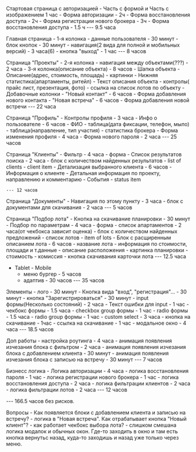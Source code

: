Стартовая страница с авторизацией
    - Часть с формой и Часть с изображением 1 час
    - Форма авторизации - 2ч 
    - Форма восстановления доступа - 2ч
    - Форма регистрации нового брокера - 3ч 
    - Форма восстановления доступа - 1.5 ч
    --- 9.5 часа

Главная страница
    - 1-я колонка
        - данные пользователя - 30 минут 
        - блок кнопок - 30 минут
        - навигация(2 вида для полной и мобильных версий) - 3 часа(6)
        - кнопка "выход" - 1 час
        --- 8 часов

Страница "Проекты"
    - 2-я колонка 
        - навигация между объектами(???) - 2 часа
    - 3-я колонка(описание объекта) - 8 часов
        - Шапка объекта
        - Описание(адрес, стоимость, площадь)
        - картинки
        - Нижняя статистика(апартаменты, ритейл)
        - Текст описания объекта
        - контролы( прайс лист, презентация, фото)
        - ссылка на список лотов по объекту
    - Добавочные колонки
        - "Новый контакт" - 6 часов
            - Форма добавления нового контакта
        - "Новая встреча" - 6 часов
            - Форма добавления новой встречи
    --- 22 часа

Страница "Профиль" 
    - Контролы профиля - 3 часа
    - Инфо о пользователе - 6 часов
        - ФИО
        - таблица(дата фиксации, телефон, мыло)
        - таблица(направление, тип участия)
        - статистика брокера
    - Форма изменения профиля - 4 часа
    - Форма нового пароля - 2 часа
    --- 25 часов

Страница "Клиенты"
    - Фильтр - 4 часа
        - форма
    - Список результатов поиска - 2 часа
        - блок с количеством найденных результатов
        - list of clients
        - client item 
    - Детализация выбранного клиента - 6 часов 
        - Информация о клиенте
        - Детальная информация по проекту, направлению и комментарию
        - События
            - status item

    --- 12 часов

Страница "Документы"
    - Навигация по этому пункту - 3 часа
    - блок с документами для скачивания - 2 часа
    --- 5 часов

Страница "Подбор лота"
    - Кнопка на скачивание планировки - 30 минут
    - Подбор по параметрам - 4 часа
        - форма 
    - список апартаментов - 2 часа(от чекбокса зависит оценка)
        - блок с количеством найденных предложений
        - список лотов
        - item of lots
    - Блок с расщиренным описанием лота - 6 часов
        - название лота
        - информация по стоимости, площади и т.данные
        - описание расположения
        - картинка планировки
        - стоимость
        - комиссия
        - кнопка скачивания карточки лота
    --- 12.5 часа

- Tablet - Mobile
    - меню бургер - 5 часов
    - адаптив - 30 часов
    --- 35 часов



Элементы
    - лого - 30 минут
    - Кнопка вида "вход", "регистрация"... - 30 минут
    - кнопка "Зарегистрироваться" - 30 минут
    - input формы(Несколько состояний) - 2 часа
    - Текст ошибки для input - 1 час
    - чекбокс формы - 1.5 часа
    - checkbox group формы - 1 час
    - radio формы - 1.5 часа
    - radio group формы - 1 час
    - custom select - 3 часа
    - кнопка на скачивание - 1час 
    - ссылка на скачивание - 1 час
    - модальное окно - 4 часа
    --- 18.5 часов

Доп работы
    - настройка роутинга - 4 часа
    - анимация появления изчезания блока с фильтром - 2 часа
    - анимация появления изчезания блока с добавлением клиента - 30 минут
    - анимация появления изчезания блока с записью на встречу - 30 минут
    --- 7 часов

Бизнесс логика
    - Логика авторизации - 4 часа
    - логика восстановления пароля - 1 час
    - логика регистрации нового брокера - 1 час
    - логика восстановления доступа - 2 часа
    - логика фильтрации клиентов - 2 часа
    - логика фильтрации лотов - 2 часа
    --- 12 часов
    
--- 166.5 часов без рисков.

Вопросы
    - Как появляется блоки с добавлением клиента и записью на встречу? 
    - логика в "Новая встреча". Как отрабатывает кнопка "Новый клиент"?
    - как работает чекбокс выбора лота? 
    - слишком смешана логика модалок и обычных окон. Где-то заходить в окно и там есть кнопка вернутьс назад, куда-то заходишь и назад уже только через меню. 